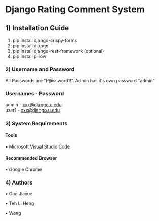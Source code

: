 # Django Rating Comment System

## 1) Installation Guide

1. pip install django-crispy-forms
2. pip install django  
3. pip install django-rest-framework (optional)
4. pip install pillow
 

### 2) Username and Password

All Passwords are "P@ssword1!". 
Admin has it's own password "admin"

### Usernames - Password

admin			          - 	xxx@django.u.edu  
user1			          - 	xxx@django.u.edu  

### 3) System Requirements

#### Tools
•	Microsoft Visual Studio Code

#### Recommended Browser 
•	Google Chrome

### 4) Authors
•	Gao Jiaxue

•	Teh Li Heng

•	Wang 

